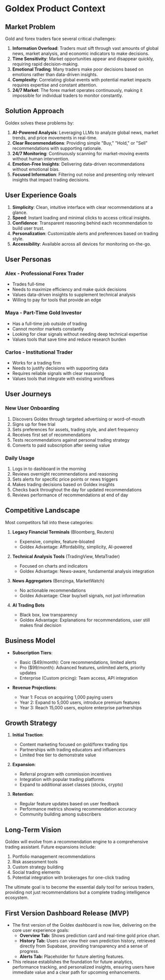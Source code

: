 # Goldex Product Context

## Market Problem
Gold and forex traders face several critical challenges:

1. **Information Overload**: Traders must sift through vast amounts of global news, market analysis, and economic indicators to make decisions.
2. **Time Sensitivity**: Market opportunities appear and disappear quickly, requiring rapid decision-making.
3. **Emotional Trading**: Many traders make poor decisions based on emotions rather than data-driven insights.
4. **Complexity**: Correlating global events with potential market impacts requires expertise and constant attention.
5. **24/7 Market**: The forex market operates continuously, making it impossible for individual traders to monitor constantly.

## Solution Approach
Goldex solves these problems by:

1. **AI-Powered Analysis**: Leveraging LLMs to analyze global news, market trends, and price movements in real-time.
2. **Clear Recommendations**: Providing simple "Buy," "Hold," or "Sell" recommendations with supporting rationale.
3. **24/7 Monitoring**: Continuously scanning for market-moving events without human intervention.
4. **Emotion-Free Insights**: Delivering data-driven recommendations without emotional bias.
5. **Focused Information**: Filtering out noise and presenting only relevant insights that impact trading decisions.

## User Experience Goals
1. **Simplicity**: Clean, intuitive interface with clear recommendations at a glance.
2. **Speed**: Instant loading and minimal clicks to access critical insights.
3. **Confidence**: Transparent reasoning behind each recommendation to build user trust.
4. **Personalization**: Customizable alerts and preferences based on trading style.
5. **Accessibility**: Available across all devices for monitoring on-the-go.

## User Personas

### Alex - Professional Forex Trader
- Trades full-time
- Needs to maximize efficiency and make quick decisions
- Values data-driven insights to supplement technical analysis
- Willing to pay for tools that provide an edge

### Maya - Part-Time Gold Investor
- Has a full-time job outside of trading
- Cannot monitor markets constantly
- Looking for clear signals without needing deep technical expertise
- Values tools that save time and reduce research burden

### Carlos - Institutional Trader
- Works for a trading firm
- Needs to justify decisions with supporting data
- Requires reliable signals with clear reasoning
- Values tools that integrate with existing workflows

## User Journeys

### New User Onboarding
1. Discovers Goldex through targeted advertising or word-of-mouth
2. Signs up for free trial
3. Sets preferences for assets, trading style, and alert frequency
4. Receives first set of recommendations
5. Tests recommendations against personal trading strategy
6. Converts to paid subscription after seeing value

### Daily Usage
1. Logs in to dashboard in the morning
2. Reviews overnight recommendations and reasoning
3. Sets alerts for specific price points or news triggers
4. Makes trading decisions based on Goldex insights
5. Checks back throughout the day for updated recommendations
6. Reviews performance of recommendations at end of day

## Competitive Landscape
Most competitors fall into these categories:

1. **Legacy Financial Terminals** (Bloomberg, Reuters)
   - Expensive, complex, feature-bloated
   - Goldex Advantage: Affordability, simplicity, AI-powered

2. **Technical Analysis Tools** (TradingView, MetaTrader)
   - Focused on charts and indicators
   - Goldex Advantage: News-aware, fundamental analysis integration

3. **News Aggregators** (Benzinga, MarketWatch)
   - No actionable recommendations
   - Goldex Advantage: Clear buy/sell signals, not just information

4. **AI Trading Bots**
   - Black box, low transparency
   - Goldex Advantage: Explanations for recommendations, user still makes final decision

## Business Model
- **Subscription Tiers**:
  - Basic ($49/month): Core recommendations, limited alerts
  - Pro ($99/month): Advanced features, unlimited alerts, priority updates
  - Enterprise (Custom pricing): Team access, API integration

- **Revenue Projections**:
  - Year 1: Focus on acquiring 1,000 paying users
  - Year 2: Expand to 5,000 users, introduce premium features
  - Year 3: Reach 15,000 users, explore enterprise partnerships

## Growth Strategy
1. **Initial Traction**:
   - Content marketing focused on gold/forex trading tips
   - Partnerships with trading educators and influencers
   - Limited free tier to demonstrate value

2. **Expansion**:
   - Referral program with commission incentives
   - Integration with popular trading platforms
   - Expand to additional asset classes (stocks, crypto)

3. **Retention**:
   - Regular feature updates based on user feedback
   - Performance metrics showing recommendation accuracy
   - Community building among subscribers

## Long-Term Vision
Goldex will evolve from a recommendation engine to a comprehensive trading assistant. Future expansions include:

1. Portfolio management recommendations
2. Risk assessment tools
3. Custom strategy building
4. Social trading elements
5. Potential integration with brokerages for one-click trading

The ultimate goal is to become the essential daily tool for serious traders, providing not just recommendations but a complete trading intelligence ecosystem.

## First Version Dashboard Release (MVP)
- The first version of the Goldex dashboard is now live, delivering on the core user experience goals:
  - **Overview Tab:** Shows prediction card and real-time gold price chart.
  - **History Tab:** Users can view their own prediction history, retrieved directly from Supabase, providing transparency and a sense of progress.
  - **Alerts Tab:** Placeholder for future alerting features.
- This release establishes the foundation for future analytics, performance tracking, and personalized insights, ensuring users have immediate value and a clear path for upcoming enhancements. 